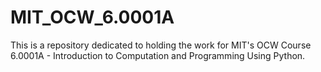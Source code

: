 # MIT_OCW_6.0001A
This is a repository dedicated to holding the work for MIT's OCW Course 6.0001A - Introduction to Computation and Programming Using Python.
